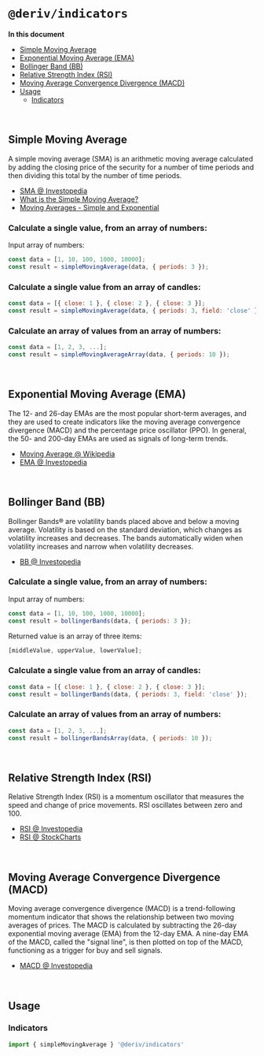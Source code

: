 # `@deriv/indicators`

**In this document**

-   [Simple Moving Average](#simple-moving-average)
-   [Exponential Moving Average (EMA)](#exponential-moving-average-ema)
-   [Bollinger Band (BB)](#bollinger-band-bb)
-   [Relative Strength Index (RSI)](#relative-strength-index-rsi)
-   [Moving Average Convergence Divergence (MACD)](#moving-average-convergence-divergence-macd)
-   [Usage](#usage)
    -   [Indicators](#indicators)

<br />

## Simple Moving Average

A simple moving average (SMA) is an arithmetic moving average calculated by adding the closing price of the security for a number of time periods and then dividing this total by the number of time periods.

-   [SMA @ Investopedia](http://www.investopedia.com/terms/s/sma.asp)
-   [What is the Simple Moving Average?](http://tradingsim.com/blog/simple-moving-average/)
-   [Moving Averages - Simple and Exponential](http://stockcharts.com/school/doku.php?id=chart_school:technical_indicators:moving_averages)

### Calculate a single value, from an array of numbers:

Input array of numbers:

```js
const data = [1, 10, 100, 1000, 10000];
const result = simpleMovingAverage(data, { periods: 3 });
```

### Calculate a single value from an array of candles:

```js
const data = [{ close: 1 }, { close: 2 }, { close: 3 }];
const result = simpleMovingAverage(data, { periods: 3, field: 'close' });
```

### Calculate an array of values from an array of numbers:

```js
const data = [1, 2, 3, ...];
const result = simpleMovingAverageArray(data, { periods: 10 });
```

<br />

## Exponential Moving Average (EMA)

The 12- and 26-day EMAs are the most popular short-term averages, and they are used to create indicators like the moving average convergence divergence (MACD) and the percentage price oscillator (PPO). In general, the 50- and 200-day EMAs are used as signals of long-term trends.

-   [Moving Average @ Wikipedia](https://en.wikipedia.org/wiki/Moving_average)
-   [EMA @ Investopedia](http://www.investopedia.com/terms/e/ema.asp)

<br />

## Bollinger Band (BB)

Bollinger Bands® are volatility bands placed above and below a moving average. Volatility is based on the standard deviation, which changes as volatility increases and decreases. The bands automatically widen when volatility increases and narrow when volatility decreases.

-   [BB @ Investopedia](http://www.investopedia.com/terms/b/bollingerbands.asp)

### Calculate a single value, from an array of numbers:

Input array of numbers:

```js
const data = [1, 10, 100, 1000, 10000];
const result = bollingerBands(data, { periods: 3 });
```

Returned value is an array of three items:

```js
[middleValue, upperValue, lowerValue];
```

### Calculate a single value from an array of candles:

```js
const data = [{ close: 1 }, { close: 2 }, { close: 3 }];
const result = bollingerBands(data, { periods: 3, field: 'close' });
```

### Calculate an array of values from an array of numbers:

```js
const data = [1, 2, 3, ...];
const result = bollingerBandsArray(data, { periods: 10 });
```

<br />

## Relative Strength Index (RSI)

Relative Strength Index (RSI) is a momentum oscillator that measures the speed and change of price movements. RSI oscillates between zero and 100.

-   [RSI @ Investopedia](http://www.investopedia.com/terms/r/rsi.asp)
-   [RSI @ StockCharts](http://stockcharts.com/school/doku.php?id=chart_school:technical_indicators:relative_strength_index_rsi)

<br />

## Moving Average Convergence Divergence (MACD)

Moving average convergence divergence (MACD) is a trend-following momentum indicator that shows the relationship between two moving averages of prices. The MACD is calculated by subtracting the 26-day exponential moving average (EMA) from the 12-day EMA. A nine-day EMA of the MACD, called the "signal line", is then plotted on top of the MACD, functioning as a trigger for buy and sell signals.

-   [MACD @ Investopedia](http://www.investopedia.com/terms/m/macd.asp)

<br />

## Usage

### Indicators

```js
import { simpleMovingAverage } '@deriv/indicators'
```
